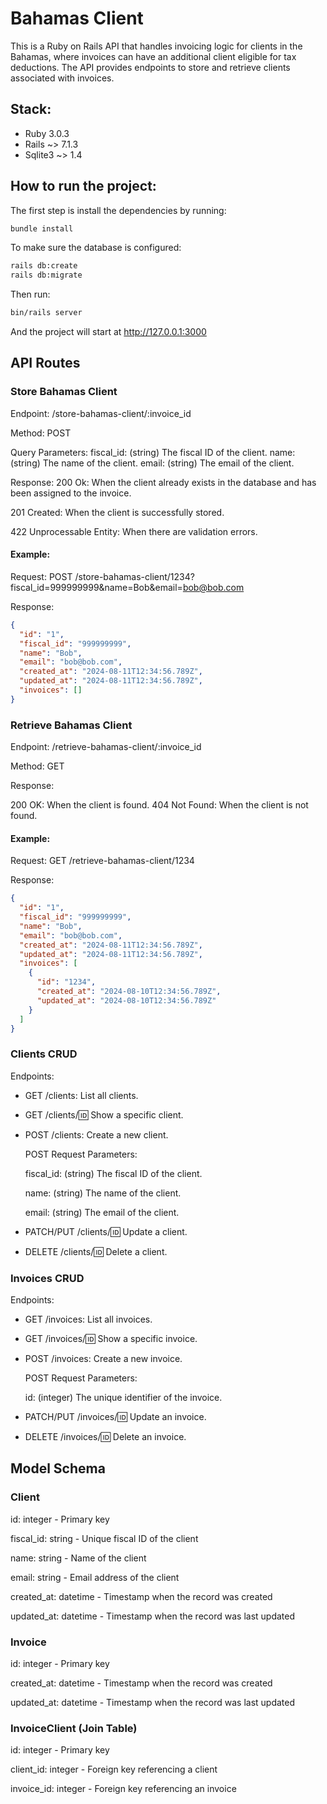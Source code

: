 # Bahamas Client

This is a Ruby on Rails API that handles invoicing logic for clients in the Bahamas, where invoices can have an additional client eligible for tax deductions.
The API provides endpoints to store and retrieve clients associated with invoices.

## Stack:

- Ruby 3.0.3
- Rails ~> 7.1.3
- Sqlite3 ~> 1.4

## How to run the project:

The first step is install the dependencies by running:

```bash
bundle install
```

To make sure the database is configured:

```bash
rails db:create
rails db:migrate
```

Then run:

```bash
bin/rails server
```

And the project will start at http://127.0.0.1:3000

## API Routes

### Store Bahamas Client

Endpoint: /store-bahamas-client/:invoice_id

Method: POST

Query Parameters:
fiscal_id: (string) The fiscal ID of the client.
name: (string) The name of the client.
email: (string) The email of the client.

Response:
200 Ok: When the client already exists in the database and has been assigned to the invoice.

201 Created: When the client is successfully stored.

422 Unprocessable Entity: When there are validation errors.

#### Example:

Request: POST /store-bahamas-client/1234?fiscal_id=999999999&name=Bob&email=bob@bob.com

Response:

```json
{
  "id": "1",
  "fiscal_id": "999999999",
  "name": "Bob",
  "email": "bob@bob.com",
  "created_at": "2024-08-11T12:34:56.789Z",
  "updated_at": "2024-08-11T12:34:56.789Z",
  "invoices": []
}
```

### Retrieve Bahamas Client

Endpoint: /retrieve-bahamas-client/:invoice_id

Method: GET

Response:

200 OK: When the client is found.
404 Not Found: When the client is not found.

#### Example:

Request: GET /retrieve-bahamas-client/1234

Response:

```json
{
  "id": "1",
  "fiscal_id": "999999999",
  "name": "Bob",
  "email": "bob@bob.com",
  "created_at": "2024-08-11T12:34:56.789Z",
  "updated_at": "2024-08-11T12:34:56.789Z",
  "invoices": [
    {
      "id": "1234",
      "created_at": "2024-08-10T12:34:56.789Z",
      "updated_at": "2024-08-10T12:34:56.789Z"
    }
  ]
}
```

### Clients CRUD

Endpoints:

- GET /clients: List all clients.
- GET /clients/:id: Show a specific client.
- POST /clients: Create a new client.

  POST Request Parameters:

  fiscal_id: (string) The fiscal ID of the client.

  name: (string) The name of the client.

  email: (string) The email of the client.

- PATCH/PUT /clients/:id: Update a client.
- DELETE /clients/:id: Delete a client.

### Invoices CRUD

Endpoints:

- GET /invoices: List all invoices.
- GET /invoices/:id: Show a specific invoice.
- POST /invoices: Create a new invoice.

  POST Request Parameters:

  id: (integer) The unique identifier of the invoice.

- PATCH/PUT /invoices/:id: Update an invoice.
- DELETE /invoices/:id: Delete an invoice.

## Model Schema

### Client

id: integer - Primary key

fiscal_id: string - Unique fiscal ID of the client

name: string - Name of the client

email: string - Email address of the client

created_at: datetime - Timestamp when the record was created

updated_at: datetime - Timestamp when the record was last updated

### Invoice

id: integer - Primary key

created_at: datetime - Timestamp when the record was created

updated_at: datetime - Timestamp when the record was last updated

### InvoiceClient (Join Table)

id: integer - Primary key

client_id: integer - Foreign key referencing a client

invoice_id: integer - Foreign key referencing an invoice
